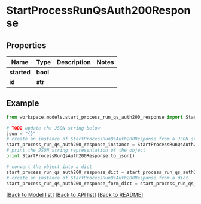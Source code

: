 # StartProcessRunQsAuth200Response


## Properties
Name | Type | Description | Notes
------------ | ------------- | ------------- | -------------
**started** | **bool** |  | 
**id** | **str** |  | 

## Example

```python
from workspace.models.start_process_run_qs_auth200_response import StartProcessRunQsAuth200Response

# TODO update the JSON string below
json = "{}"
# create an instance of StartProcessRunQsAuth200Response from a JSON string
start_process_run_qs_auth200_response_instance = StartProcessRunQsAuth200Response.from_json(json)
# print the JSON string representation of the object
print StartProcessRunQsAuth200Response.to_json()

# convert the object into a dict
start_process_run_qs_auth200_response_dict = start_process_run_qs_auth200_response_instance.to_dict()
# create an instance of StartProcessRunQsAuth200Response from a dict
start_process_run_qs_auth200_response_form_dict = start_process_run_qs_auth200_response.from_dict(start_process_run_qs_auth200_response_dict)
```
[[Back to Model list]](../README.md#documentation-for-models) [[Back to API list]](../README.md#documentation-for-api-endpoints) [[Back to README]](../README.md)


